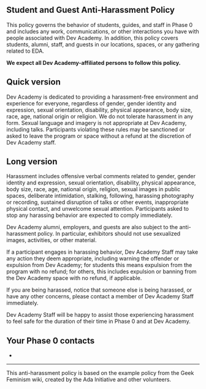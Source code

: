 ## Student and Guest Anti-Harassment Policy

This policy governs the behavior of students, guides, and staff in Phase 0 and includes any work, communications, or other interactions you have with people associated with Dev Academy. In addition, this policy covers students, alumni, staff, and guests in our locations, spaces, or any gathering related to EDA.

**We expect all Dev Academy-affiliated persons to follow this policy.**

## Quick version
Dev Academy is dedicated to providing a harassment-free environment and experience for everyone, regardless of gender, gender identity and expression, sexual orientation, disability, physical appearance, body size, race, age, national origin or religion. We do not tolerate harassment in any form. Sexual language and imagery is not appropriate at Dev Academy, including talks.  Participants violating these rules may be sanctioned or asked to leave the program or space without a refund at the discretion of Dev Academy staff.

## Long version
Harassment includes offensive verbal comments related to gender, gender identity and expression, sexual orientation, disability, physical appearance, body size, race, age, national origin, religion, sexual images in public spaces, deliberate intimidation, stalking, following, harassing photography or recording, sustained disruption of talks or other events, inappropriate physical contact, and unwelcome sexual attention. Participants asked to stop any harassing behavior are expected to comply immediately.

Dev Academy alumni, employers, and guests are also subject to the anti-harassment policy. In particular, exhibitors should not use sexualized images, activities, or other material.

If a participant engages in harassing behavior, Dev Academy Staff may take any action they deem appropriate, including warning the offender or expulsion from Dev Academy; for students this means expulsion from the program with no refund; for others, this includes expulsion or banning from the Dev Academy space with no refund, if applicable.

If you are being harassed, notice that someone else is being harassed, or have any other concerns, please contact a member of Dev Academy Staff immediately.

Dev Academy Staff will be happy to assist those experiencing harassment to feel safe for the duration of their time in Phase 0 and at Dev Academy.

## Your Phase 0 contacts

 - 

---

This anti-harassment policy is based on the example policy from the Geek Feminism wiki, created by the Ada Initiative and other volunteers.
